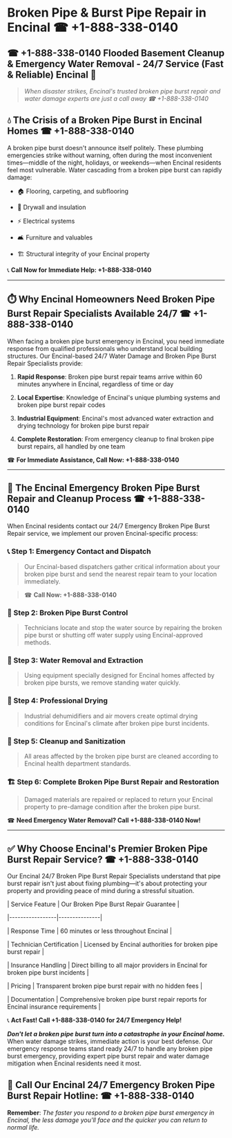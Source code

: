 # Broken Pipe & Burst Pipe Repair in Encinal ☎ +1-888-338-0140  
## ☎ +1-888-338-0140 Flooded Basement Cleanup & Emergency Water Removal - 24/7 Service (Fast & Reliable) Encinal 🚨  

> *When disaster strikes, Encinal's trusted broken pipe burst repair and water damage experts are just a call away ☎ +1-888-338-0140*  

## 💧 The Crisis of a Broken Pipe Burst in Encinal Homes ☎ +1-888-338-0140  

A broken pipe burst doesn't announce itself politely. These plumbing emergencies strike without warning, often during the most inconvenient times—middle of the night, holidays, or weekends—when Encinal residents feel most vulnerable. Water cascading from a broken pipe burst can rapidly damage:  

* 🏠 Flooring, carpeting, and subflooring  
* 🧱 Drywall and insulation  
* ⚡ Electrical systems  
* 🛋️ Furniture and valuables  
* 🏗️ Structural integrity of your Encinal property  

📞 **Call Now for Immediate Help: +1-888-338-0140**  

---  

## ⏱️ Why Encinal Homeowners Need Broken Pipe Burst Repair Specialists Available 24/7 ☎ +1-888-338-0140  

When facing a broken pipe burst emergency in Encinal, you need immediate response from qualified professionals who understand local building structures. Our Encinal-based 24/7 Water Damage and Broken Pipe Burst Repair Specialists provide:  

1. **Rapid Response**: Broken pipe burst repair teams arrive within 60 minutes anywhere in Encinal, regardless of time or day  
2. **Local Expertise**: Knowledge of Encinal's unique plumbing systems and broken pipe burst repair codes  
3. **Industrial Equipment**: Encinal's most advanced water extraction and drying technology for broken pipe burst repair  
4. **Complete Restoration**: From emergency cleanup to final broken pipe burst repairs, all handled by one team  

☎ **For Immediate Assistance, Call Now: +1-888-338-0140**  

---  

## 🔧 The Encinal Emergency Broken Pipe Burst Repair and Cleanup Process ☎ +1-888-338-0140  

When Encinal residents contact our 24/7 Emergency Broken Pipe Burst Repair service, we implement our proven Encinal-specific process:  

### 📞 Step 1: Emergency Contact and Dispatch  
> Our Encinal-based dispatchers gather critical information about your broken pipe burst and send the nearest repair team to your location immediately.  
> ☎ **Call Now: +1-888-338-0140**  

### 🚿 Step 2: Broken Pipe Burst Control  
> Technicians locate and stop the water source by repairing the broken pipe burst or shutting off water supply using Encinal-approved methods.  

### 🌊 Step 3: Water Removal and Extraction  
> Using equipment specially designed for Encinal homes affected by broken pipe bursts, we remove standing water quickly.  

### 💨 Step 4: Professional Drying  
> Industrial dehumidifiers and air movers create optimal drying conditions for Encinal's climate after broken pipe burst incidents.  

### 🧼 Step 5: Cleanup and Sanitization  
> All areas affected by the broken pipe burst are cleaned according to Encinal health department standards.  

### 🏗️ Step 6: Complete Broken Pipe Burst Repair and Restoration  
> Damaged materials are repaired or replaced to return your Encinal property to pre-damage condition after the broken pipe burst.  

☎ **Need Emergency Water Removal? Call +1-888-338-0140 Now!**  

---  

## ✅ Why Choose Encinal's Premier Broken Pipe Burst Repair Service? ☎ +1-888-338-0140  

Our Encinal 24/7 Broken Pipe Burst Repair Specialists understand that pipe burst repair isn't just about fixing plumbing—it's about protecting your property and providing peace of mind during a stressful situation.  

| Service Feature | Our Broken Pipe Burst Repair Guarantee |  
|-----------------|---------------|  
| Response Time | 60 minutes or less throughout Encinal |  
| Technician Certification | Licensed by Encinal authorities for broken pipe burst repair |  
| Insurance Handling | Direct billing to all major providers in Encinal for broken pipe burst incidents |  
| Pricing | Transparent broken pipe burst repair with no hidden fees |  
| Documentation | Comprehensive broken pipe burst repair reports for Encinal insurance requirements |  

📞 **Act Fast! Call +1-888-338-0140 for 24/7 Emergency Help!**  

***Don't let a broken pipe burst turn into a catastrophe in your Encinal home.*** When water damage strikes, immediate action is your best defense. Our emergency response teams stand ready 24/7 to handle any broken pipe burst emergency, providing expert pipe burst repair and water damage mitigation when Encinal residents need it most.  

## 📱 Call Our Encinal 24/7 Emergency Broken Pipe Burst Repair Hotline: ☎ +1-888-338-0140  

**Remember**: *The faster you respond to a broken pipe burst emergency in Encinal, the less damage you'll face and the quicker you can return to normal life.*